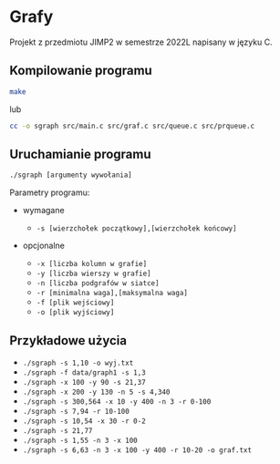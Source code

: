# Grafy

Projekt z przedmiotu JIMP2 w semestrze 2022L napisany w języku C.

## Kompilowanie programu

```bash
make
```

lub

```bash
cc -o sgraph src/main.c src/graf.c src/queue.c src/prqueue.c
```

## Uruchamianie programu

```bash
./sgraph [argumenty wywołania]
```

Parametry programu:

- wymagane
  - `-s [wierzchołek początkowy],[wierzchołek końcowy]`

- opcjonalne
  - `-x [liczba kolumn w grafie]`
  - `-y [liczba wierszy w grafie]`
  - `-n [liczba podgrafów w siatce]`
  - `-r [minimalna waga],[maksymalna waga]`
  - `-f [plik wejściowy]`
  - `-o [plik wyjściowy]`

## Przykładowe użycia

- `./sgraph -s 1,10 -o wyj.txt`
- `./sgraph -f data/graph1 -s 1,3`
- `./sgraph -x 100 -y 90 -s 21,37`
- `./sgraph -x 200 -y 130 -n 5 -s 4,340`
- `./sgraph -s 300,564 -x 10 -y 400 -n 3 -r 0-100`
- `./sgraph -s 7,94 -r 10-100`
- `./sgraph -s 10,54 -x 30 -r 0-2`
- `./sgraph -s 21,77`
- `./sgraph -s 1,55 -n 3 -x 100`
- `./sgraph -s 6,63 -n 3 -x 100 -y 400 -r 10-20 -o graf.txt`
